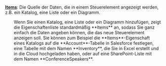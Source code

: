 [**Items**](../articles/controls/properties-core.md): Die Quelle der Daten, die in einem Steuerelement angezeigt werden, z.B. ein Katalog, eine Liste oder ein Diagramm.

<p style="margin-left: 2.0em">Wenn Sie einen Katalog, eine Liste oder ein Diagramm hinzufügen, zeigt die Eigenschaftenliste standardmäßig **Items** an, sodass Sie ganz einfach die Daten angeben können, die das neue Steuerelement anzeigen soll. Sie können zum Beispiel die **Items**-Eigenschaft eines Katalogs auf die **Account**-Tabelle in Salesforce festlegen, eine Tabelle mit dem Namen **Inventory**, die Sie in Excel erstellt und in die Cloud hochgeladen haben, oder auf eine SharePoint-Liste mit dem Namen **ConferenceSpeakers**.

